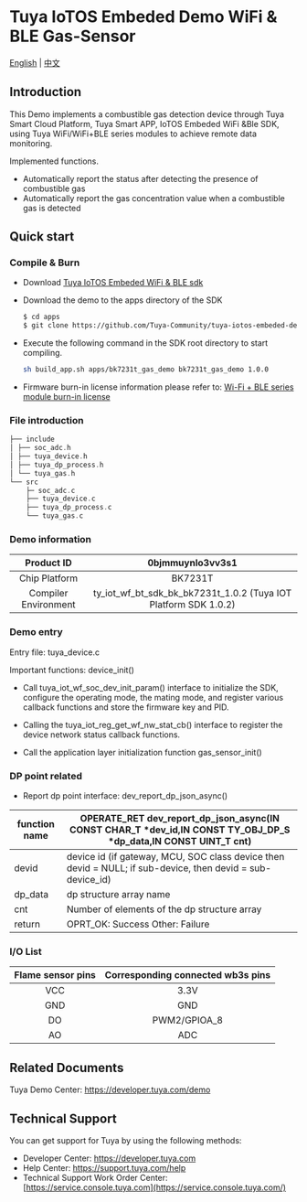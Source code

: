 # Tuya IoTOS Embeded Demo WiFi & BLE Gas-Sensor

[English](./README.md) | [中文](./README_zh.md) 

## Introduction 

This Demo implements a combustible gas detection device through Tuya Smart Cloud Platform, Tuya Smart APP, IoTOS Embeded WiFi &Ble SDK, using Tuya WiFi/WiFi+BLE series modules to achieve remote data monitoring.

Implemented functions.

+ Automatically report the status after detecting the presence of combustible gas
+ Automatically report the gas concentration value when a combustible gas is detected




## Quick start 

### Compile & Burn 

+ Download [Tuya IoTOS Embeded WiFi & BLE sdk](https://github.com/tuya/tuya-iotos-embeded-sdk-wifi-ble-bk7231t) 

+ Download the demo to the apps directory of the SDK 

  ```bash
  $ cd apps
  $ git clone https://github.com/Tuya-Community/tuya-iotos-embeded-demo-wifi-ble-gas-detection.git
  ```

+ Execute the following command in the SDK root directory to start compiling.

  ```bash
  sh build_app.sh apps/bk7231t_gas_demo bk7231t_gas_demo 1.0.0 
  ```

+ Firmware burn-in license information please refer to: [Wi-Fi + BLE series module burn-in license](https://developer.tuya.com/cn/docs/iot/device-development/burn-and-authorization/burn-and-authorize-wifi-ble-modules/burn-and-authorize-wb-series-modules?id=Ka78f4pttsytd) 

 

 ### File introduction 

```c
├── include
│ ├── soc_adc.h
│ ├── tuya_device.h
│ ├── tuya_dp_process.h
│ └── tuya_gas.h
└── src
    ├─ soc_adc.c
    ├── tuya_device.c
    ├── tuya_dp_process.c
    └── tuya_gas.c
```



 ### Demo information 

|      Product ID      |                       0bjmmuynlo3vv3s1                       |
| :------------------: | :----------------------------------------------------------: |
|    Chip Platform     |                           BK7231T                            |
| Compiler Environment | ty_iot_wf_bt_sdk_bk_bk7231t_1.0.2 (Tuya IOT Platform SDK 1.0.2) |

  

### Demo entry

Entry file: tuya_device.c

Important functions: device_init()

+ Call tuya_iot_wf_soc_dev_init_param() interface to initialize the SDK, configure the operating mode, the mating mode, and register various callback functions and store the firmware key and PID.

+ Calling the tuya_iot_reg_get_wf_nw_stat_cb() interface to register the device network status callback functions.

+ Call the application layer initialization function gas_sensor_init()

 

### DP point related

+ Report dp point interface: dev_report_dp_json_async()

| function name | OPERATE_RET dev_report_dp_json_async(IN CONST CHAR_T *dev_id,IN CONST TY_OBJ_DP_S *dp_data,IN CONST UINT_T cnt) |
| ------------- | ------------------------------------------------------------ |
| devid         | device id (if gateway, MCU, SOC class device then devid = NULL; if sub-device, then devid = sub-device_id) |
| dp_data       | dp structure array name                                      |
| cnt           | Number of elements of the dp structure array                 |
| return        | OPRT_OK: Success Other: Failure                              |

 

### I/O List 

| Flame sensor pins | Corresponding connected wb3s pins |
| :---------------: | :-------------------------------: |
|        VCC        |               3.3V                |
|        GND        |                GND                |
|        DO         |           PWM2/GPIOA_8            |
|        AO         |                ADC                |

 

## Related Documents

Tuya Demo Center: https://developer.tuya.com/demo



## Technical Support

You can get support for Tuya by using the following methods:

- Developer Center: https://developer.tuya.com
- Help Center: https://support.tuya.com/help
- Technical Support Work Order Center: [https://service.console.tuya.com](https://service.console.tuya.com/) 

